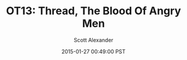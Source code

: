 ---
layout: podcast
title: "OT13: Thread, The Blood Of Angry Men"
author: Scott Alexander
description: https://slatestarcodex.com/2015/01/27/ot13-thread-the-blood-of-angry-men/
date: 2015-01-27 00:49:00 PST
length: 50232
duration: 12
guid: ot13-thread-the-blood-of-angry-men
---